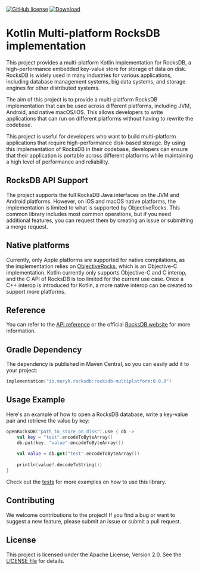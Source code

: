 [![GitHub license](https://img.shields.io/badge/license-Apache%20License%202.0-blue.svg?style=flat)](https://www.apache.org/licenses/LICENSE-2.0)
[![Download](https://img.shields.io/maven-central/v/io.maryk.rocksdb/rocksdb-android)](https://central.sonatype.com/artifact/io.maryk.rocksdb/rocksdb-multiplatform)

# Kotlin Multi-platform RocksDB implementation

This project provides a multi-platform Kotlin implementation for RocksDB, a high-performance embedded key-value store for 
storage of data on disk. RocksDB is widely used in many industries for various applications, including database management 
systems, big data systems, and storage engines for other distributed systems.

The aim of this project is to provide a multi-platform RocksDB implementation that can be used across different platforms,
including JVM, Android, and native macOS/iOS. This allows developers to write applications that can run on different platforms 
without having to rewrite the codebase.

This project is useful for developers who want to build multi-platform applications that require high-performance disk-based
storage. By using this implementation of RocksDB in their codebase, developers can ensure that their application is portable 
across different platforms while maintaining a high level of performance and reliability.

## RocksDB API Support

The project supports the full RocksDB Java interfaces on the JVM and Android platforms. However, on iOS 
and macOS native platforms, the implementation is limited to what is supported by ObjectiveRocks. 
This common library includes most common operations, but if you need additional features, you can request 
them by creating an issue or submitting a merge request.

## Native platforms

Currently, only Apple platforms are supported for native compilations, as
the implementation relies on [ObjectiveRocks](https://github.com/marykdb/ObjectiveRocks), which is an Objective-C implementation.
Kotlin currently only supports Objective-C and C interop, and the C API of RocksDB is too limited for the current use case. 
Once a C++ interop is introduced for Kotlin, a more native interop can be created to support more platforms.

## Reference

You can refer to the [API reference](src/commonMain/kotlin/maryk/rocksdb) or the official [RocksDB website](https://rocksdb.org) for more information.

## Gradle Dependency

The dependency is published in Maven Central, so you can easily add it to your project:

```kotlin
implementation("io.maryk.rocksdb:rocksdb-multiplatform:8.0.0")
```

## Usage Example

Here's an example of how to open a RocksDB database, write a key-value pair and retrieve the value by key:
```kotlin
openRocksDB("path_to_store_on_disk").use { db ->
    val key = "test".encodeToByteArray()
    db.put(key, "value".encodeToByteArray())
    
    val value = db.get("test".encodeToByteArray())
    
    println(value?.decodeToString())
}
```

Check out the [tests](src/commonTest/kotlin/maryk/rocksdb) for more examples on how to use this library.

## Contributing

We welcome contributions to the project! If you find a bug or want to suggest a new feature, please submit an issue or 
submit a pull request.

## License

This project is licensed under the Apache License, Version 2.0. See the [LICENSE file](LICENSE) for details.
